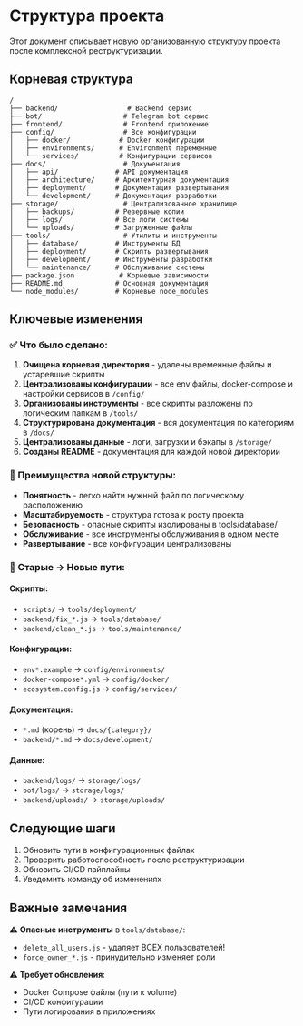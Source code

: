 # Структура проекта

Этот документ описывает новую организованную структуру проекта после комплексной реструктуризации.

## Корневая структура

```
/
├── backend/                 # Backend сервис
├── bot/                    # Telegram bot сервис  
├── frontend/               # Frontend приложение
├── config/                 # Все конфигурации
│   ├── docker/            # Docker конфигурации
│   ├── environments/      # Environment переменные
│   └── services/          # Конфигурации сервисов
├── docs/                   # Документация
│   ├── api/              # API документация
│   ├── architecture/     # Архитектурная документация
│   ├── deployment/       # Документация развертывания
│   └── development/      # Документация разработки
├── storage/                # Централизованное хранилище
│   ├── backups/          # Резервные копии
│   ├── logs/             # Все логи системы
│   └── uploads/          # Загруженные файлы
├── tools/                  # Утилиты и инструменты
│   ├── database/         # Инструменты БД
│   ├── deployment/       # Скрипты развертывания
│   ├── development/      # Инструменты разработки
│   └── maintenance/      # Обслуживание системы
├── package.json           # Корневые зависимости
├── README.md             # Основная документация
└── node_modules/         # Корневые node_modules
```

## Ключевые изменения

### ✅ Что было сделано:

1. **Очищена корневая директория** - удалены временные файлы и устаревшие скрипты
2. **Централизованы конфигурации** - все env файлы, docker-compose и настройки сервисов в `/config/`
3. **Организованы инструменты** - все скрипты разложены по логическим папкам в `/tools/`
4. **Структурирована документация** - вся документация по категориям в `/docs/`
5. **Централизованы данные** - логи, загрузки и бэкапы в `/storage/`
6. **Созданы README** - документация для каждой новой директории

### 🎯 Преимущества новой структуры:

- **Понятность** - легко найти нужный файл по логическому расположению
- **Масштабируемость** - структура готова к росту проекта
- **Безопасность** - опасные скрипты изолированы в tools/database/
- **Обслуживание** - все инструменты обслуживания в одном месте
- **Развертывание** - все конфигурации централизованы

### 📁 Старые → Новые пути:

#### Скрипты:
- `scripts/` → `tools/deployment/`
- `backend/fix_*.js` → `tools/database/`
- `backend/clean_*.js` → `tools/maintenance/`

#### Конфигурации:
- `env*.example` → `config/environments/`
- `docker-compose*.yml` → `config/docker/`
- `ecosystem.config.js` → `config/services/`

#### Документация:
- `*.md` (корень) → `docs/{category}/`
- `backend/*.md` → `docs/development/`

#### Данные:
- `backend/logs/` → `storage/logs/`
- `bot/logs/` → `storage/logs/`
- `backend/uploads/` → `storage/uploads/`

## Следующие шаги

1. Обновить пути в конфигурационных файлах
2. Проверить работоспособность после реструктуризации
3. Обновить CI/CD пайплайны
4. Уведомить команду об изменениях

## Важные замечания

⚠️ **Опасные инструменты** в `tools/database/`:
- `delete_all_users.js` - удаляет ВСЕХ пользователей!
- `force_owner_*.js` - принудительно изменяет роли

⚠️ **Требует обновления**:
- Docker Compose файлы (пути к volume)
- CI/CD конфигурации
- Пути логирования в приложениях
